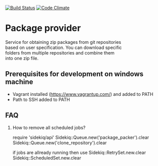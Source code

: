 [![Build Status](https://travis-ci.org/AVGTechnologies/package_provider.svg)](https://travis-ci.org/AVGTechnologies/package_provider)
[![Code Climate](https://codeclimate.com/github/AVGTechnologies/package_provider/badges/gpa.svg)](https://codeclimate.com/github/AVGTechnologies/package_provider)

Package provider
================
Service for obtaining zip packages from git repositories  
based on user specification. You can download specific  
folders from multiple repositories and combine them  
into one zip file.



Prerequisites for development on windows machine
-----------------------------
* Vagrant installed (https://www.vagrantup.com/) and added to PATH
* Path to SSH added to PATH

FAQ
---
1. How to remove all scheduled jobs?

     require 'sidekiq/api'
     Sidekiq::Queue.new('package_packer').clear
     Sidekiq::Queue.new('clone_repository').clear

     if jobs are allready running then use
     Sidekiq::RetrySet.new.clear
     Sidekiq::ScheduledSet.new.clear
